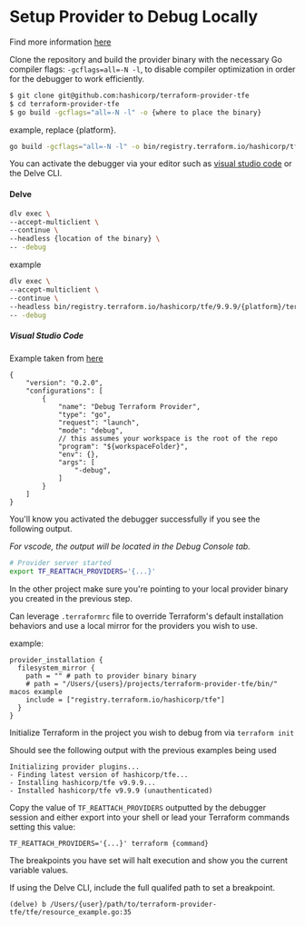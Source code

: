 # Setup Provider to Debug Locally

Find more information [here](https://www.terraform.io/plugin/debugging#starting-a-provider-in-debug-mode)

Clone the repository and build the provider binary with the necessary Go compiler flags: `-gcflags=all=-N -l`, to disable compiler optimization in order for the debugger to work efficiently.

```sh
$ git clone git@github.com:hashicorp/terraform-provider-tfe
$ cd terraform-provider-tfe
$ go build -gcflags="all=-N -l" -o {where to place the binary}
```

example, replace {platform}.
```sh
go build -gcflags="all=-N -l" -o bin/registry.terraform.io/hashicorp/tfe/9.9.9/{platform}/terraform-provider-tfe
```

You can activate the debugger via your editor such as [visual studio code](https://www.terraform.io/plugin/debugging#visual-studio-code) or the Delve CLI.


#### Delve

```sh
dlv exec \
--accept-multiclient \
--continue \
--headless {location of the binary} \
-- -debug
```

example
```sh
dlv exec \
--accept-multiclient \
--continue \
--headless bin/registry.terraform.io/hashicorp/tfe/9.9.9/{platform}/terraform-provider-tfe \
-- -debug
```

##### Visual Studio Code

Example taken from [here](https://www.terraform.io/plugin/debugging#visual-studio-code)
```
{
    "version": "0.2.0",
    "configurations": [
        {
            "name": "Debug Terraform Provider",
            "type": "go",
            "request": "launch",
            "mode": "debug",
            // this assumes your workspace is the root of the repo
            "program": "${workspaceFolder}",
            "env": {},
            "args": [
                "-debug",
            ]
        }
    ]
}

```

You'll know you activated the debugger successfully if you see the following output.

*For vscode, the output will be located in the Debug Console tab.*

```sh
# Provider server started
export TF_REATTACH_PROVIDERS='{...}'
```

In the other project make sure you're pointing to your local provider binary you created in the previous step.

Can leverage `.terraformrc` file to override Terraform's default installation behaviors and use a local mirror for the providers you wish to use.

example:

```
provider_installation {
  filesystem_mirror {
    path = "" # path to provider binary binary
    # path = "/Users/{users}/projects/terraform-provider-tfe/bin/" macos example
    include = ["registry.terraform.io/hashicorp/tfe"]
  }
}
```

Initialize Terraform in the project you wish to debug from via `terraform init`

Should see the following output with the previous examples being used

```
Initializing provider plugins...
- Finding latest version of hashicorp/tfe...
- Installing hashicorp/tfe v9.9.9...
- Installed hashicorp/tfe v9.9.9 (unauthenticated)
```

Copy the value of `TF_REATTACH_PROVIDERS` outputted by the debugger session and either export into your shell or lead your Terraform commands setting this value:

```
TF_REATTACH_PROVIDERS='{...}' terraform {command}
```

The breakpoints you have set will halt execution and show you the current variable values.

If using the Delve CLI, include the full qualifed path to set a breakpoint.

```
(delve) b /Users/{user}/path/to/terraform-provider-tfe/tfe/resource_example.go:35
```
